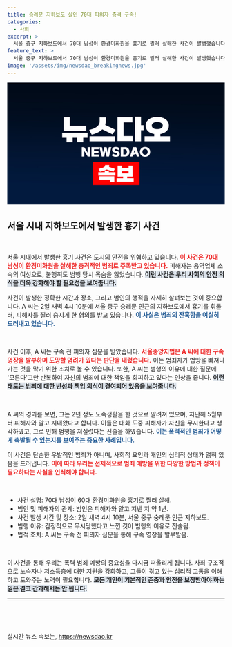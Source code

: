 ```yaml
---
title: 숭례문 지하보도 살인 70대 피의자 충격 구속!
categories:
  - 사회
excerpt: >
  서울 중구 지하보도에서 70대 남성이 환경미화원을 흉기로 찔러 살해한 사건이 발생했습니다. 법원은 도망 우려를 이유로 A 씨를 구속했고, 그는 범행 이유에 대해 묵묵부답으로 일관했습니다. 충격적인 범행 뒤 숨겨진 진실은 무엇일까요?
feature_text: >
  서울 중구 지하보도에서 70대 남성이 환경미화원을 흉기로 찔러 살해한 사건이 발생했습니다. 법원은 도망 우려를 이유로 A 씨를 구속했고, 그는 범행 이유에 대해 묵묵부답으로 일관했습니다. 충격적인 범행 뒤 숨겨진 진실은 무엇일까요?
image: '/assets/img/newsdao_breakingnews.jpg'
---
```


<p><img src="/assets/img/newsdao_breakingnews.jpg" alt="pcversion 속보" /></p>

<h2 data-ke-size="size26">서울 시내 지하보도에서 발생한 흉기 사건</h2>

<p data-ke-size="size16">&nbsp;</p>

<p>서울 시내에서 발생한 흉기 사건은 도시의 안전을 위협하고 있습니다. <b><span style="color: #ee2323;">이 사건은 70대 남성이 환경미화원을 살해한 충격적인 범죄로 주목받고 있습니다.</span></b> 피해자는 용역업체 소속의 여성으로, 불행히도 범행 당시 목숨을 잃었습니다. <b><span style="background-color: #21538527;">이런 사건은 우리 사회의 안전 의식을 더욱 강화해야 할 필요성을 보여줍니다.</span></b> </p>

<p>사건이 발생한 정확한 시간과 장소, 그리고 범인의 행적을 자세히 살펴보는 것이 중요합니다. A 씨는 2일 새벽 4시 10분에 서울 중구 숭례문 인근의 지하보도에서 흉기를 휘둘러, 피해자를 찔러 숨지게 한 혐의를 받고 있습니다. <b><span style="color: #1a5490;">이 사실은 범죄의 잔혹함을 여실히 드러내고 있습니다.</span></b> </p>

<p data-ke-size="size16">&nbsp;</p>

<p>사건 이후, A 씨는 구속 전 피의자 심문을 받았습니다. <b><span style="color: #ee2323;">서울중앙지법은 A 씨에 대한 구속 영장을 발부하며 도망할 염려가 있다는 판단을 내렸습니다.</span></b> 이는 범죄자가 법망을 빠져나가는 것을 막기 위한 조치로 볼 수 있습니다. 또한, A 씨는 범행의 이유에 대한 질문에 '모른다'고만 반복하여 자신의 범죄에 대한 책임을 회피하고 있다는 인상을 줍니다. <b><span style="background-color: #21538527;">이런 태도는 범죄에 대한 반성과 책임 의식이 결여되어 있음을 보여줍니다.</span></b> </p>

<p data-ke-size="size16">&nbsp;</p>

<p>A 씨의 경과를 보면, 그는 2년 정도 노숙생활을 한 것으로 알려져 있으며, 지난해 5월부터 피해자와 알고 지내왔다고 합니다. 이들은 대화 도중 피해자가 자신을 무시한다고 생각하였고, 그로 인해 범행을 저질렀다는 진술을 하였습니다. <b><span style="color: #1a5490;">이는 폭력적인 범죄가 어떻게 촉발될 수 있는지를 보여주는 중요한 사례입니다.</span></b> </p>

<p>이 사건은 단순한 우발적인 범죄가 아니며, 사회적 요인과 개인의 심리적 상태가 얽혀 있음을 드러냅니다. <b><span style="color: #ee2323;">이에 따라 우리는 선제적으로 범죄 예방을 위한 다양한 방법과 정책이 필요하다는 사실을 인식해야 합니다.</span></b></p>

<p data-ke-size="size16">&nbsp;</p>

<ul>
<li>사건 설명: 70대 남성이 60대 환경미화원을 흉기로 찔러 살해.</li>
<li>범인 및 피해자의 관계: 범인은 피해자와 알고 지낸 지 약 1년.</li>
<li>사건 발생 시간 및 장소: 2일 새벽 4시 10분, 서울 중구 숭례문 인근 지하보도.</li>
<li>범행 이유: 감정적으로 무시당했다고 느낀 것이 범행의 이유로 진술됨.</li>
<li>법적 조치: A 씨는 구속 전 피의자 심문을 통해 구속 영장을 발부받음.</li>
</ul>

<p data-ke-size="size16">&nbsp;</p>

<p>이 사건을 통해 우리는 폭력 범죄 예방의 중요성을 다시금 떠올리게 됩니다. 사회 구조적으로 노숙자나 저소득층에 대한 지원을 강화하고, 그들이 겪고 있는 심리적 고통을 이해하고 도와주는 노력이 필요합니다. <b><span style="background-color: #21538527;">모든 개인이 기본적인 존중과 안전을 보장받아야 하는 일은 결코 간과해서는 안 됩니다.</span></b></p>

<hr>

<p data-ke-size="size16">&nbsp;</p>

<p data-ke-size="size16">&nbsp;</p>
실시간 뉴스 속보는, <a href="https://newsdao.kr" rel="dofollow">https://newsdao.kr</a>


